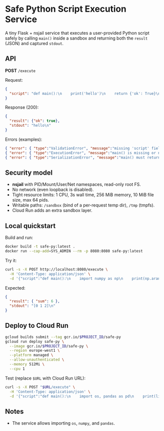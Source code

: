 # Safe Python Script Execution Service

A tiny Flask + nsjail service that executes a user-provided Python script safely
by calling `main()` inside a sandbox and returning both the `result` (JSON) and
captured `stdout`.

## API

**POST** `/execute`

Request:
```json
{
  "script": "def main():\n    print('hello')\n    return {'ok': True}\n"
}
```

Response (200):
```json
{
  "result": {"ok": true},
  "stdout": "hello\n"
}
```

Errors (examples):
```json
{ "error": { "type":"ValidationError", "message":"missing 'script' field" } }
{ "error": { "type":"ExecutionError", "message":"main() is missing or not callable" }, "stdout": "..." }
{ "error": { "type":"SerializationError", "message":"main() must return JSON-serializable data" }, "stdout": "..." }
```

## Security model

- **nsjail** with PID/Mount/User/Net namespaces, read-only root FS.
- No network (even loopback is disabled).
- Tight resource limits: 1 CPU, 3s wall time, 256 MiB memory, 10 MiB file size, max 64 pids.
- Writable paths: `/sandbox` (bind of a per-request temp dir), `/tmp` (tmpfs).
- Cloud Run adds an extra sandbox layer.

## Local quickstart

Build and run:
```bash
docker build -t safe-py:latest .
docker run --cap-add=SYS_ADMIN --rm -p 8080:8080 safe-py:latest
```

Try it:
```bash
curl -s -X POST http://localhost:8080/execute \
  -H 'Content-Type: application/json' \
  -d '{"script":"def main():\n    import numpy as np\n    print(np.arange(3))\n    return {\"sum\": int(np.sum([1,2,3])) }\n"}' | jq
```

Expected:
```json
{
  "result": { "sum": 6 },
  "stdout": "[0 1 2]\n"
}
```

## Deploy to Cloud Run

```bash
gcloud builds submit --tag gcr.io/$PROJECT_ID/safe-py
gcloud run deploy safe-py \
  --image gcr.io/$PROJECT_ID/safe-py \
  --region europe-west1 \
  --platform managed \
  --allow-unauthenticated \
  --memory 512Mi \
  --cpu 1
```

Test (replace `$URL` with Cloud Run URL):
```bash
curl -s -X POST "$URL/execute" \
  -H 'Content-Type: application/json' \
  -d '{"script":"def main():\n    import os, pandas as pd\n    print(list(sorted(os.listdir(\"/\")))[:5])\n    return { \"rows\": int(pd.DataFrame({\"a\":[1,2,3]}).shape[0]) }\n"}' | jq
```

## Notes

- The service allows importing `os`, `numpy`, and `pandas`.

